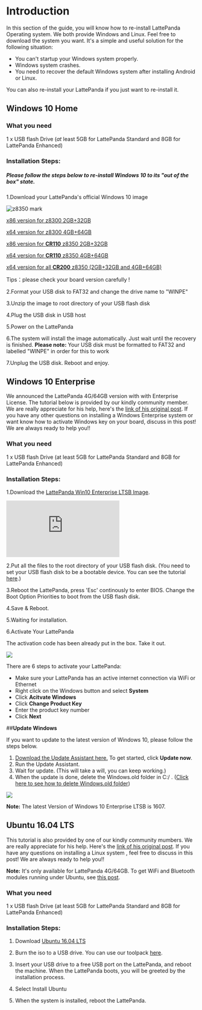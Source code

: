 # Introduction

In this section of the guide, you will know how to re-install LattePanda Operating system. We both provide Windows and Linux. Feel free to download the system you want.
It's a simple and useful solution for the following situation:

- You can't startup your Windows system properly.
- Windows system crashes.
- You need to recover the default Windows system after installing Android or Linux.

You can also re-install your LattePanda if you just want to re-install it. 



## Windows 10 Home 

### What you need

1 x USB flash Drive (*at* least 5GB for LattePanda Standard and 8GB for LattePanda Enhanced)



### Installation Steps:

##### Please follow the steps below to re-install Windows 10 to its "out of the box" state.

1.Download your LattePanda's official Windows 10 image

![z8350 mark](http://www.lattepanda.com/wp-content/uploads/2017/02/8350-stick.png)

[x86 version for z8300 2GB+32GB](https://drive.google.com/file/d/0B5YJ8UIGswVqeXFsbnRnWi1xXzg/view)

[x64 version for z8300 4GB+64GB](https://drive.google.com/file/d/0B5YJ8UIGswVqSm5qWF91MG1NWnc/view)

[x86 version for **CR110** z8350 2GB+32GB](https://drive.google.com/file/d/0BzUYTecbiooHdVhHbFVZak4xREk/view)

[x64 version for **CR110** z8350 4GB+64GB](https://drive.google.com/file/d/0BzUYTecbiooHS2hfcmNmVlhaWjA/view)

[x64 version for all **CR200** z8350  (2GB+32GB and 4GB+64GB)](https://drive.google.com/file/d/0BzUYTecbiooHS2hfcmNmVlhaWjA/view)

Tips：please check your board version carefully !

2.Format your USB disk to FAT32 and change the drive name to "WINPE"

3.Unzip the image to root directory of your USB flash disk

4.Plug the USB disk in USB host

5.Power on the LattePanda

6.The system will install the image automatically. Just wait until the recovery is finished. **Please note:** Your USB disk must be formatted to FAT32 and labelled "WINPE" in order for this to work

7.Unplug the USB disk. Reboot and enjoy.



## Windows 10 Enterprise 

We announced the LattePanda 4G/64GB version with with Enterprise License. The tutorial below is provided by our kindly community member. We are really appreciate for his help, here's the [link of his original post](http://www.lattepanda.com/forum/viewtopic.php?f=6&t=1388). If you have any other questions on installing a Windows Enterprise system or want know how to activate Windows key on your board, discuss in this post! We are always ready to help you!!

### What you need

1 x USB flash Drive (at least 5GB for LattePanda Standard and 8GB for LattePanda Enhanced)

### Installation Steps:

1.Download the [LattePanda Win10 Enterprise LTSB Image](http://bit.ly/2EC7GRi).

![5bkNJQf.png](http://www.lattepanda.com/forum/download/file.php?id=307&sid=b025d7a9ce00eeb15bd1069c09ad8bd8)

2.Put all the files to the root directory of your USB flash disk. (You need to set your USB flash disk to be a bootable device. You can see the tutorial [here](https://technet.microsoft.com/en-us/library/jj200124%28v=ws.11%29.aspx).)

3.Reboot the LattePanda, press 'Esc' continously to enter BIOS. Change the Boot Option Priorities to boot from the USB flash disk.

4.Save & Reboot.

5.Waiting for installation.

6.Activate Your LattePanda

The activation code has been already put in the box. Take it out.

![](https://i.imgur.com/UyYtL8x.png)

There are 6 steps to activate your LattePanda:

- Make sure your LattePanda has an active internet connection via WiFi or Ethernet
- Right click on the Windows button and select **System**
- Click **Acitvate Windows**
- Click **Change Product Key**
- Enter the product key number
- Click **Next**




##**Update Windows**

If you want to update to the latest version of Windows 10, please follow the steps below.

1. [Download the Update Assistant here.](https://www.microsoft.com/en-us/software-download/windows10) To get started, click **Update now**.
2. Run the Update Assistant.
3. Wait for update. (This will take a will, you can keep working.)
4. When the update is done, delete the Windows.old folder in C:/ . ([Click here to see how to delete Windows.old folder](http://www.lattepanda.com/topic-f6t7136.html))

![](https://i.imgur.com/ClxdfZw.png)

**Note:** The latest Version of Windows 10 Enterprise LTSB is 1607.



## **Ubuntu 16.04 LTS**

This tutorial is also provided by one of our kindly community mumbers. We are really appreciate for his help. Here's the [link of his original post](http://www.lattepanda.com/forum/viewtopic.php?p=4988#p4988). If you have any questions on installing a Linux system , feel free to discuss in this post! We are always ready to help you!!

**Note:** It's only available for LattePanda 4G/64GB. To get WiFi and Bluetooth modules running under Ubuntu, see [this post](http://www.lattepanda.com/forum/viewtopic.php?f=6&t=58&start=140#p4807).

### What you need

1 x USB flash Drive (at least 5GB for LattePanda Standard and 8GB for LattePanda Enhanced)

### Installation Steps:

1. Download [Ubuntu 16.04 LTS](http://releases.ubuntu.com/16.04/ubuntu-16.04.3-desktop-amd64.iso)

2. Burn the iso to a USB drive. You can use our toolpack [here](https://www.dropbox.com/s/22gu489bu9ebe5z/Ubuntu%20WiFi%20Toolpack.rar?dl=0).

3. Insert your USB drive to a free USB port on the LattePanda, and reboot the machine. When the LattePanda boots, you will be greeted by the installation process.

4. Select Install Ubuntu

5. When the system is installed, reboot the LattePanda.

   ​